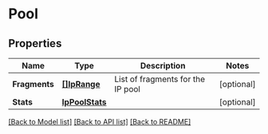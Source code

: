 # Pool

## Properties

Name | Type | Description | Notes
------------ | ------------- | ------------- | -------------
**Fragments** | [**[]IpRange**](IPRange.md) | List of fragments for the IP pool | [optional] 
**Stats** | [**IpPoolStats**](IPPoolStats.md) |  | [optional] 

[[Back to Model list]](../README.md#documentation-for-models) [[Back to API list]](../README.md#documentation-for-api-endpoints) [[Back to README]](../README.md)


